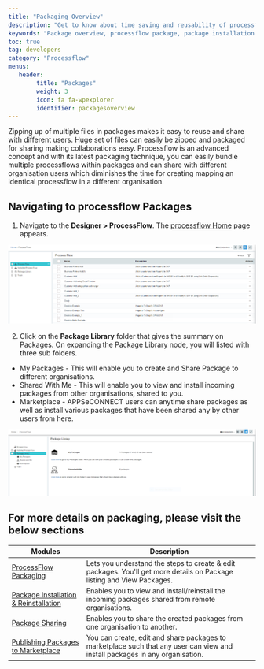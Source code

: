 ```yaml
---
title: "Packaging Overview"
description: "Get to know about time saving and reusability of processflow using packages"
keywords: "Package overview, processflow package, package installation and reinstallation, publishing packages, publish packages to marketplace"
toc: true
tag: developers
category: "Processflow"
menus: 
   header:
        title: "Packages"
        weight: 3
        icon: fa fa-wpexplorer
        identifier: packagesoverview
---
```

Zipping up of multiple files in packages makes it easy to reuse and share 
with different users. Huge set of files can easily be zipped and packaged for sharing making 
collaborations easy. Processflow is an advanced concept and with its 
latest packaging technique, you can easily bundle multiple processflows 
within packages and can share with different organisation users which 
diminishes the time for creating mapping an identical processflow in a 
different organisation.  

## Navigating to processflow Packages

1) Navigate to the **Designer > ProcessFlow**. The [processflow Home](/processflow/processflow-listing-page/) page appears.

![pfprocess1.png](\staticfiles\processflow\media\pfprocess1.png)

2) Click on the **Package Library** folder that gives the summary on Packages. On expanding the Package Library node, you will listed with three sub folders.

- My Packages - This will enable you to create and Share Package to different organisations.
- Shared With Me - This will enable you to view and install incoming packages from other organisations, shared to you.
- Marketplace - APPSeCONNECT users can anytime share packages as well as install various packages that have been shared any by other users from here.

![packagelisting1](\staticfiles\processflow\media\packagelisting1.png)

## For more details on packaging, please visit the below sections

|Modules|Description|
|------------------|----------------|
| [ProcessFlow Packaging](/processflow/processflow-packaging/) | Lets you understand the steps to create & edit packages. You'll get more details on Package listing and View Packages.|
| [Package Installation & Reinstallation](/processflow/processflow-package-installation/) | Enables you to view and install/reinstall the incoming packages shared from remote organisations.|
| [Package Sharing](/processflow/processflow-package-sharing/) | Enables you to share the created packages from one organisation to another.|
| [Publishing Packages to Marketplace](/processflow/create-publish-comments/) | You can create, edit and share packages to marketplace such that any user can view and install packages in any organisation.|

